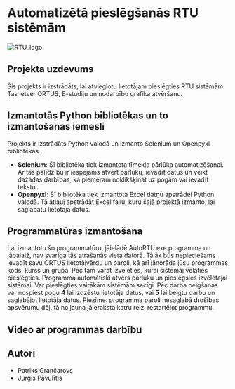 # Automatizētā pieslēgšanās RTU sistēmām
![RTU_logo](https://github.com/patriksgrancarovs/ortus-automatizacija/assets/84973391/03074a15-90ac-4c5f-abd2-f0c74c816b8a)


## Projekta uzdevums

Šis projekts ir izstrādāts, lai atvieglotu lietotājam pieslēgties RTU sistēmām. Tas ietver ORTUS, E-studiju un nodarbību grafika atvēršanu.

## Izmantotās Python bibliotēkas un to izmantošanas iemesli

Projekts ir izstrādāts Python valodā un izmanto Selenium un Openpyxl bibliotēkas.
- **Selenium**: Šī bibliotēka tiek izmantota tīmekļa pārlūka automatizēšanai. Ar tās palīdzību ir iespējams atvērt pārlūku, ievadīt datus un veikt dažādas darbības, kā piemēram noklikšķināt uz pogām vai ievadīt tekstu.
- **Openpyxl**: Šī bibliotēka tiek izmantota Excel datņu apstrādei Python valodā. Tā atļauj apstrādāt Excel failu, kuru šajā projektā izmanto, lai saglabātu lietotāja datus.

## Programmatūras izmantošana

Lai izmantotu šo programmatūru, jāielādē AutoRTU.exe programma un jāpalaiž, nav svarīga tās atrašanās vieta datorā. Tālāk būs nepieciešams ievadīt savu ORTUS lietotājvārdu un paroli, kā arī jānorāda jūsu programmas kods, kurss un grupa. Pēc tam varat izvēlēties, kurai sistēmai vēlaties pieslēgties. Programma automātiski atvērs pārlūku un pieslēgsies izvēlētajai sistēmai. Var pieslēgties vairākām sistēmām secīgi. Pēc darba beigšanas var nospiest pogu **4** lai izdzēstu lietotāja datus, vai **5** lai beigtu darbu un saglabājot lietotāja datus. Piezīme: programma paroli nesaglabā drošības apsvērumu dēļ, tā no jauna jāieraksta katru reizi restartējot programmu.

## Video ar programmas darbību



## Autori
- Patriks Grančarovs
- Jurģis Pāvulītis

